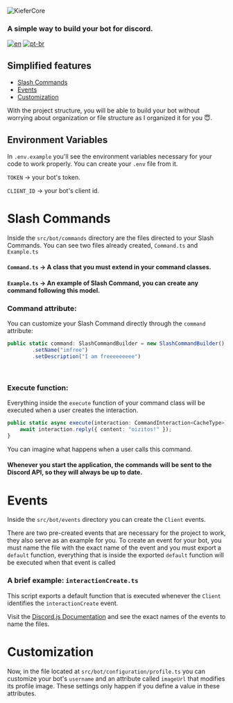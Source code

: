 ![KieferCore](https://i.imgur.com/4jGNrCa.jpeg)
### A simple way to build your bot for discord.

[![en](https://img.shields.io/badge/lang-en-red.svg)](https://github.com/gabrieldasnevespinheiro/kiefercore/blob/main/README.md)
[![pt-br](https://img.shields.io/badge/lang-pt--br-green.svg)](https://github.com/gabrieldasnevespinheiro/kiefercore/blob/main/README.pt-br.md)

## Simplified features

* [Slash Commands](#slash-commands)
* [Events](#events)
* [Customization](#customization)

<p>With the project structure, you will be able to build your bot without worrying about organization or file structure as I organized it for you 😇.</p>

## Environment Variables

In `.env.example` you'll see the environment variables necessary for your code to work properly. You can create your `.env` file from it.

`TOKEN` → your bot's token.

`CLIENT_ID` → your bot's client id.

# Slash Commands
<span>Inside the `src/bot/commands` directory are the files directed to your Slash Commands.
You can see two files already created, `Command.ts` and `Example.ts`</span>

#### `Command.ts` → A class that you must extend in your command classes.
#### `Example.ts` → An example of Slash Command, you can create any command following this model.

### Command attribute:
<span>You can customize your Slash Command directly through the `command` attribute:</span>
```typescript 
public static command: SlashCommandBuilder = new SlashCommandBuilder()
        .setName("imfree")
        .setDescription("I am freeeeeeeee")
```
<br>

### Execute function:
<span>Everything inside the `execute` function of your command class will be executed when a user creates the interaction.</span>
```typescript
public static async execute(interaction: CommandInteraction<CacheType>) {
    await interaction.reply({ content: "oizitos!" });
}
```
<span>You can imagine what happens when a user calls this command.</span>

#### Whenever you start the application, the commands will be sent to the Discord API, so they will always be up to date.

# Events
<span>Inside the `src/bot/events` directory you can create the `Client` events.</span>

<span>There are two pre-created events that are necessary for the project to work, they also serve as an example for you. To create an event for your bot, you must name the file with the exact name of the event and you must export a `default` function, everything that is inside the exported `default` function will be executed when that event is called</span>

### A brief example: `interactionCreate.ts`
This script exports a default function that is executed whenever the `Client` identifies the `interactionCreate` event.

Visit the [Discord.js Documentation](https://discord.js.org/docs/packages/discord.js/14.14.1/Events:Enum) and see the exact names of the events to name the files.

# Customization
Now, in the file located at `src/bot/configuration/profile.ts` you can customize your bot's `username` and an attribute called `imageUrl` that modifies its profile image. These settings only happen if you define a value in these attributes.